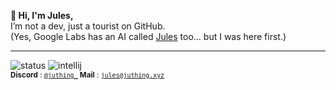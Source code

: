 **👋 Hi, I'm Jules,**  
I’m not a dev, just a tourist on GitHub.  
(Yes, Google Labs has an AI called [Jules](https://jules.google) too… but I was here first.)  

---
![status](https://api.statusbadges.me/badge/status/1164597199594852395?simple=true) ![intellij](https://api.statusbadges.me/badge/intellij/1164597199594852395)  
<sub>**Discord** : [``@juthing_``](https://discord.com/users/1164597199594852395) **Mail** : [``jules@juthing.xyz``](mailto:jules@juthing.xyz)
</sub>
